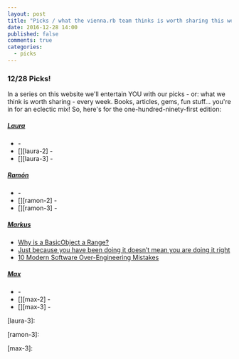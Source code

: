 ```yaml
---
layout: post
title: "Picks / what the vienna.rb team thinks is worth sharing this week"
date: 2016-12-28 14:00
published: false
comments: true
categories:
  - picks
---
```


### 12/28 Picks!

In a series on this website we'll entertain YOU with our picks - or: what we think is worth sharing - every week.
Books, articles, gems, fun stuff... you're in for an eclectic mix! So, here's for the one-hundred-ninety-first edition:


##### [Laura][laura]
- [][laura-1] -
- [][laura-2] -
- [][laura-3] -

##### [Ramón][ramon]
- [][ramon-1] -
- [][ramon-2] -
- [][ramon-3] -

##### [Markus][markus]
- [Why is a BasicObject a Range?][markus-1]
- [Just because you have been doing it doesn’t mean you are doing it right][markus-2]
- [10 Modern Software Over-Engineering Mistakes][markus-3]

##### [Max][max]
- [][max-1] -
- [][max-2] -
- [][max-3] -



[laura]: https://www.twitter.com/alicetragedy
[laura-1]:
[laura-2]:
[laura-3]:

[ramon]: https://twitter.com/senorhuidobro
[ramon-1]:
[ramon-2]:
[ramon-3]:

[markus]: https://twitter.com/nuclearsquid
[markus-1]: https://thomasleecopeland.com/2016/06/26/basicobject-is-a-range.html
[markus-2]: http://katemats.com/fresh-starts/
[markus-3]: https://medium.com/@rdsubhas/10-modern-software-engineering-mistakes-bc67fbef4fc8

[max]: https://www.twitter.com/klappradla
[max-1]:
[max-2]:
[max-3]:

